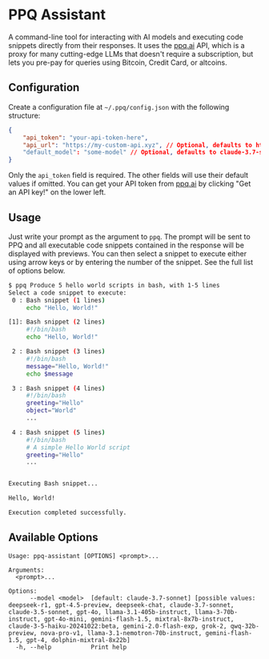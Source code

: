 # PPQ Assistant

A command-line tool for interacting with AI models and executing code snippets directly from their responses. It uses the [ppq.ai](https://ppq.ai) API, which is a proxy for many cutting-edge LLMs that doesn't require a subscription, but lets you pre-pay for queries using Bitcoin, Credit Card, or altcoins.

## Configuration

Create a configuration file at `~/.ppq/config.json` with the following structure:

```json
{
    "api_token": "your-api-token-here",
    "api_url": "https://my-custom-api.xyz", // Optional, defaults to https://api.ppq.ai/chat/completions
    "default_model": "some-model" // Optional, defaults to claude-3.7-sonnet, see ppq.ai docs for available models
}
```

Only the `api_token` field is required. The other fields will use their default values if omitted. You can get your API token from [ppq.ai](https://ppq.ai) by clicking "Get an API key!" on the lower left.

## Usage

Just write your prompt as the argument to `ppq`. The prompt will be sent to PPQ and all executable code snippets contained in the response will be displayed with previews. You can then select a snippet to execute either using arrow keys or by entering the number of the snippet. See the full list of options below.

```bash
$ ppq Produce 5 hello world scripts in bash, with 1-5 lines
Select a code snippet to execute:
 0 : Bash snippet (1 lines)
     echo "Hello, World!"

[1]: Bash snippet (2 lines)
     #!/bin/bash
     echo "Hello, World!"

 2 : Bash snippet (3 lines)
     #!/bin/bash
     message="Hello, World!"
     echo $message

 3 : Bash snippet (4 lines)
     #!/bin/bash
     greeting="Hello"
     object="World"
     ...

 4 : Bash snippet (5 lines)
     #!/bin/bash
     # A simple Hello World script
     greeting="Hello"
     ...


Executing Bash snippet...

Hello, World!

Execution completed successfully.
```

## Available Options

```
Usage: ppq-assistant [OPTIONS] <prompt>...

Arguments:
  <prompt>...  

Options:
      --model <model>  [default: claude-3.7-sonnet] [possible values: deepseek-r1, gpt-4.5-preview, deepseek-chat, claude-3.7-sonnet, claude-3.5-sonnet, gpt-4o, llama-3.1-405b-instruct, llama-3-70b-instruct, gpt-4o-mini, gemini-flash-1.5, mixtral-8x7b-instruct, claude-3-5-haiku-20241022:beta, gemini-2.0-flash-exp, grok-2, qwq-32b-preview, nova-pro-v1, llama-3.1-nemotron-70b-instruct, gemini-flash-1.5, gpt-4, dolphin-mixtral-8x22b]
  -h, --help           Print help
```
